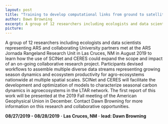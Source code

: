 ```yaml
---
layout: post
title: "Training to develop computational links from ground to satellite: LTAR phenology network case study"
author: Dawn Browning
excerpt: A group of 12 researchers including ecologists and data scientists representing ARS and collaborating University partners met at the ARS Jornada Rangeland Research Unit in Las Cruces, NM in August 2019 to
picture:
---
```


A group of 12 researchers including ecologists and data scientists representing ARS and collaborating University partners met at the ARS Jornada Rangeland Research Unit in Las Cruces, NM in August 2019 to learn how the use of SCINet and CERES could expand the scope and impact of an on-going collaborative research project. Participants devised workflows to assemble multiple diverse data streams representing growing season dynamics and ecosystem productivity for agro-ecosystems nationwide at multiple spatial scales. SCINet and CERES will facilitate the development and optimization of models to characterize seasonal carbon dynamics in agroecosystems in the LTAR network. The first report of this work will be presented at the 2019 Fall meeting of the American Geophysical Union in December. Contact Dawn Browning for more information on this research and collaborative opportunities.

**08/27/2019 - 08/28/2019**   **&middot;**   **Las Cruces, NM**   **&middot;**   **lead: Dawn Browning**
